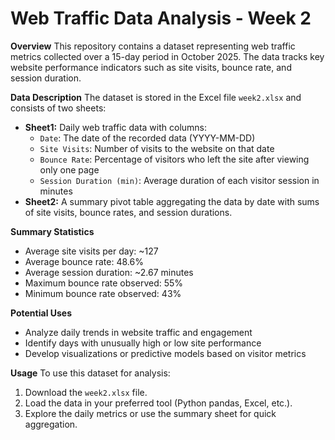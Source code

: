 # Web Traffic Data Analysis - Week 2

**Overview**
This repository contains a dataset representing web traffic metrics collected over a 15-day period in October 2025. The data tracks key website performance indicators such as site visits, bounce rate, and session duration.

**Data Description**
The dataset is stored in the Excel file `week2.xlsx` and consists of two sheets:

*   **Sheet1:** Daily web traffic data with columns:
    *   `Date`: The date of the recorded data (YYYY-MM-DD)
    *   `Site Visits`: Number of visits to the website on that date
    *   `Bounce Rate`: Percentage of visitors who left the site after viewing only one page
    *   `Session Duration (min)`: Average duration of each visitor session in minutes
*   **Sheet2:** A summary pivot table aggregating the data by date with sums of site visits, bounce rates, and session durations.

**Summary Statistics**
*   Average site visits per day: ~127
*   Average bounce rate: 48.6%
*   Average session duration: ~2.67 minutes
*   Maximum bounce rate observed: 55%
*   Minimum bounce rate observed: 43%

**Potential Uses**
*   Analyze daily trends in website traffic and engagement
*   Identify days with unusually high or low site performance
*   Develop visualizations or predictive models based on visitor metrics

**Usage**
To use this dataset for analysis:

1.  Download the `week2.xlsx` file.
2.  Load the data in your preferred tool (Python pandas, Excel, etc.).
3.  Explore the daily metrics or use the summary sheet for quick aggregation.
